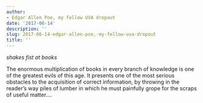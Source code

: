```yaml
---
author:
- Edgar Allen Poe, my fellow UVA dropout
date: '2017-06-14'
description: ''
slug: 2017-06-14-edgar-allen-poe,-my-fellow-uva-dropout
title: ''
---
```

*shakes fist at books*

The enormous multiplication of books in every branch of knowledge is one of the greatest evils of this age. It presents one of the most serious obstacles to the acquisition of correct information, by throwing in the reader’s way piles of lumber in which he must painfully grope for the scraps of useful matter....



